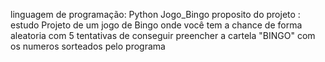 linguagem de programação: Python 
Jogo_Bingo 
proposito do projeto : estudo
Projeto de um jogo de Bingo onde você tem a chance de forma aleatoria com 5 tentativas de conseguir preencher a cartela "BINGO" com os numeros sorteados pelo programa 
